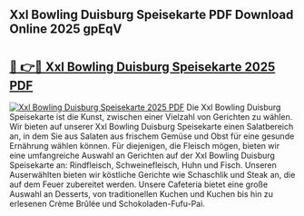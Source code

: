 ## Xxl Bowling Duisburg Speisekarte PDF Download Online 2025 gpEqV

# <h2><a href="http://gc5hm5p.nevu.top/?p=Xxl+Bowling+Duisburg+Speisekarte">🔗 👉🔴 Xxl Bowling Duisburg Speisekarte 2025 PDF</a></h2>

[![Xxl Bowling Duisburg Speisekarte 2025 PDF](https://i.imgur.com/dBaPXMq.png)](http://gc5hm5p.nevu.top/?p=Xxl+Bowling+Duisburg+Speisekarte)
Die Xxl Bowling Duisburg Speisekarte ist die Kunst, zwischen einer Vielzahl von Gerichten zu wählen. Wir bieten auf unserer Xxl Bowling Duisburg Speisekarte einen Salatbereich an, in dem Sie aus Salaten aus frischem Gemüse und Obst für eine gesunde Ernährung wählen können. Für diejenigen, die Fleisch mögen, bieten wir eine umfangreiche Auswahl an Gerichten auf der Xxl Bowling Duisburg Speisekarte an: Rindfleisch, Schweinefleisch, Huhn und Fisch. Unseren Auserwählten bieten wir köstliche Gerichte wie Schaschlik und Steak an, die auf dem Feuer zubereitet werden. Unsere Cafeteria bietet eine große Auswahl an Desserts, von traditionellen Kuchen und Kuchen bis hin zu erlesenen Crème Brûlée und Schokoladen-Fufu-Pai.
